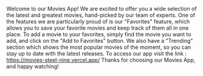 Welcome to our Movies App! We are excited to offer you a wide selection of the latest and greatest movies, hand-picked by our team of experts. One of the features we are particularly proud of is our "Favorites" feature, which allows you to save your favorite movies and keep track of them all in one place. To add a movie to your favorites, simply find the movie you want to add, and click on the "Add to Favorites" button. We also have a "Trending" section which shows the most popular movies of the moment, so you can stay up to date with the latest releases. To access our app visit the link : https://movies-steel-nine.vercel.app/
Thanks for choosing our Movies App, and happy watching!
